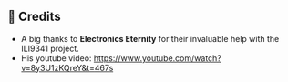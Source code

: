 ## 🙌 Credits  

- A big thanks to **Electronics Eternity** for their invaluable help with the ILI9341 project.
- His youtube video: https://www.youtube.com/watch?v=8y3U1zKQreY&t=467s
